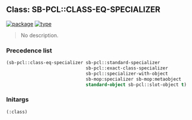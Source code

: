 ## Class: SB-PCL::CLASS-EQ-SPECIALIZER
[![package](https://img.shields.io/badge/Package-SB--PCL-5f9ea0.svg?style=social&colorA=999999)](../) [![type](https://img.shields.io/badge/Type-Class-5f9ea0.svg?style=social&colorA=999999)](../#class) 

> No description.

### Precedence list
```cl
(sb-pcl::class-eq-specializer sb-pcl::standard-specializer
                              sb-pcl::exact-class-specializer
                              sb-pcl::specializer-with-object
                              sb-mop:specializer sb-mop:metaobject
                              standard-object sb-pcl::slot-object t)
```
### Initargs
```cl
(:class)
```
